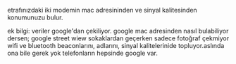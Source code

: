 etrafınızdaki iki modemin mac adresininden ve sinyal kalitesinden konumunuzu bulur.

ek bilgi: veriler google'dan çekiliyor. google mac adresinden nasıl bulabiliyor dersen; google street wiew sokaklardan geçerken sadece fotoğraf çekmiyor wifi ve bluetooth beaconlarını, adlarını, sinyal kalitelerinide topluyor.aslında ona bile gerek yok telefonların hepsinde google var.
